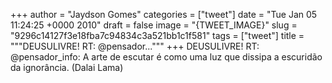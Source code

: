 
+++
author = "Jaydson Gomes"
categories = ["tweet"]
date = "Tue Jan 05 11:24:25 +0000 2010"
draft = false
image = "{TWEET_IMAGE}"
slug = "9296c14127f3e18fba7c94834c3a521bb1c1f581"
tags = ["tweet"]
title = """DEUSULIVRE! RT: @pensador..."""
+++
DEUSULIVRE! RT: @pensador_info: A arte de escutar é como uma luz que dissipa a escuridão da ignorância. (Dalai Lama)
